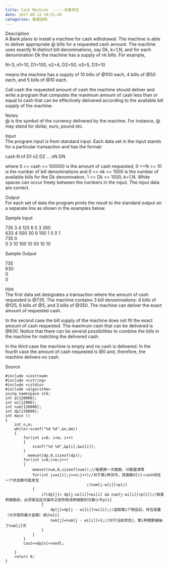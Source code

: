 ```yaml
---
title: Cash Machine  -----多重背包
date: 2017-08-12 19:51:49
categories: 数据结构
---
```

Description  
A Bank plans to install a machine for cash withdrawal. The machine is able to
deliver appropriate @ bills for a requested cash amount. The machine uses
exactly N distinct bill denominati<!-- more -->ons, say Dk, k=1,N, and for each
denomination Dk the machine has a supply of nk bills. For example,  
  
N=3, n1=10, D1=100, n2=4, D2=50, n3=5, D3=10  
  
means the machine has a supply of 10 bills of @100 each, 4 bills of @50 each,
and 5 bills of @10 each.  
  
Call cash the requested amount of cash the machine should deliver and write a
program that computes the maximum amount of cash less than or equal to cash
that can be effectively delivered according to the available bill supply of
the machine.  
  
Notes:  
@ is the symbol of the currency delivered by the machine. For instance, @ may
stand for dollar, euro, pound etc.  
  
Input  
The program input is from standard input. Each data set in the input stands
for a particular transaction and has the format:  
  
cash N n1 D1 n2 D2 ... nN DN  
  
where 0 <= cash <= 100000 is the amount of cash requested, 0 <=N <= 10 is the
number of bill denominations and 0 <= nk <= 1000 is the number of available
bills for the Dk denomination, 1 <= Dk <= 1000, k=1,N. White spaces can occur
freely between the numbers in the input. The input data are correct.  
  
Output  
For each set of data the program prints the result to the standard output on a
separate line as shown in the examples below.  
  
Sample Input  
  
735 3 4 125 6 5 3 350  
633 4 500 30 6 100 1 5 0 1  
735 0  
0 3 10 100 10 50 10 10  
  
Sample Output  
  
735  
630  
0  
0  
  
Hint  
The first data set designates a transaction where the amount of cash requested
is @735. The machine contains 3 bill denominations: 4 bills of @125, 6 bills
of @5, and 3 bills of @350. The machine can deliver the exact amount of
requested cash.  
  
In the second case the bill supply of the machine does not fit the exact
amount of cash requested. The maximum cash that can be delivered is @630.
Notice that there can be several possibilities to combine the bills in the
machine for matching the delivered cash.  
  
In the third case the machine is empty and no cash is delivered. In the fourth
case the amount of cash requested is @0 and, therefore, the machine delivers
no cash.  
  

Source

  

    
    
    #include <iostream>
    #include <cstring>
    #include <cstdio>
    #include <algorithm>
    using namespace std;
    int p[120000];
    int wi[12000];
    int num[120000];
    int dp[120000];
    int main ()
    {
        int n,m;
        while(~scanf("%d %d",&n,&m))
        {
            for(int i=0; i<m; i++)
            {
                scanf("%d %d",&p[i],&wi[i]);
            }
              memset(dp,0,sizeof(dp));
            for(int i=0;i<m;i++)
            {
                memset(num,0,sizeof(num));//每更换一次面额，计数器清零
                for(int j=wi[i];j<=n;j++)//对于第i种货币，其面额d[i]~cash间任一个状态都可能发生
                                        //num[j-w[i]]<p[i]
                {
                    if(dp[j]< dp[j-wi[i]]+wi[i] && num[j-wi[i]]<p[i])//取某种面额前，必须保证这次操作之前所取该种面额的次数小于p[i]
                    {
                        dp[j]=dp[j - wi[i]]+wi[i];//选取第i个物品后，背包容量（允许取的最大金额）减少w[i]
                        num[j]=num[j - wi[i]]+1;//对于当前状态j，第i种面额被抽了num[j]次
                    }
                }
            }
            cout<<dp[n]<<endl;
    
        }
        return 0;
    }
    

  
  

